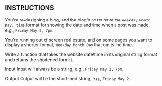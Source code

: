 ## INSTRUCTIONS

You're re-designing a blog, and the blog's posts have the `Weekday Month Day, time` format for showing the date and time when a post was made, e.g., `Friday May 2, 7pm`.

You're running out of screen real estate, and on some pages you want to display a shorter format, `Weekday Month Day` that omits the time.

Write a function that takes the website date/time in its original string format and returns the shortened format.

Input
Input will always be a string, e.g., `Friday May 2, 7pm`.

Output
Output will be the shortened string, e.g., `Friday May 2`.